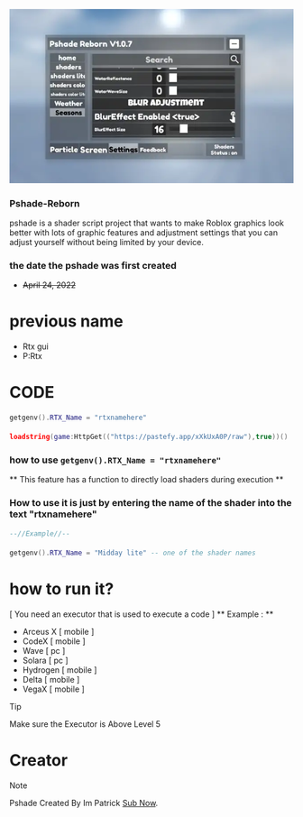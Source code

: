 
<!-- PSHADE INFORMATION. -->
![ ABOUT PSHADE REBORN ](https://raw.githubusercontent.com/randomstring0/Pshade-Reborn/main/Images/unnamed.webp)
### Pshade-Reborn
pshade is a shader script project that wants to make Roblox graphics look better with lots of graphic features and adjustment settings that you can adjust yourself without being limited by your device.

### the date the pshade was first created
* ~~April 24, 2022~~

# previous name
* Rtx gui
* P:Rtx

# CODE

```lua
getgenv().RTX_Name = "rtxnamehere" 

loadstring(game:HttpGet(("https://pastefy.app/xXkUxA0P/raw"),true))() 
```

### how to use `getgenv().RTX_Name = "rtxnamehere"`

** This feature has a function to directly load shaders during execution **

### How to use it is just by entering the name of the shader into the text "rtxnamehere"

```lua
--//Example//--

getgenv().RTX_Name = "Midday lite" -- one of the shader names
```

# how to run it?

 [ You need an executor that is used to execute a code ]
  ** Example : **
- Arceus X [ mobile ]
- CodeX [ mobile ]
- Wave [ pc ]
- Solara [ pc ]
- Hydrogen [ mobile ]
- Delta [ mobile ]
- VegaX [ mobile ]

> [!TIP]
> Make sure the Executor is Above Level 5


# Creator

> [!NOTE]
> Pshade Created By Im Patrick [Sub Now](https://www.youtube.com/@Im_Patrick).

